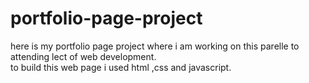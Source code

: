 # portfolio-page-project
here is my portfolio page project where i am working on this parelle to attending lect of web development.<br>
to build this web page i used html ,css and javascript.
